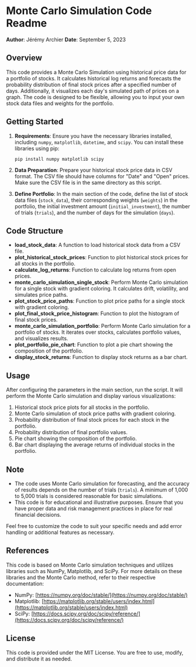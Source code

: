 # Monte Carlo Simulation Code Readme

**Author**: Jérémy Archier
**Date**: September 5, 2023

## Overview

This code provides a Monte Carlo Simulation using historical price data for a portfolio of stocks. It calculates historical log returns and forecasts the probability distribution of final stock prices after a specified number of days. Additionally, it visualizes each day's simulated path of prices on a graph. The code is designed to be flexible, allowing you to input your own stock data files and weights for the portfolio.

## Getting Started

1. **Requirements**: Ensure you have the necessary libraries installed, including `numpy`, `matplotlib`, `datetime`, and `scipy`. You can install these libraries using pip:

   ```
   pip install numpy matplotlib scipy
   ```

2. **Data Preparation**: Prepare your historical stock price data in CSV format. The CSV file should have columns for "Date" and "Open" prices. Make sure the CSV file is in the same directory as this script.

3. **Define Portfolio**: In the main section of the code, define the list of stock data files (`stock_data`), their corresponding weights (`weights`) in the portfolio, the initial investment amount (`initial_investment`), the number of trials (`trials`), and the number of days for the simulation (`days`).

## Code Structure

- **load_stock_data**: A function to load historical stock data from a CSV file.
- **plot_historical_stock_prices**: Function to plot historical stock prices for all stocks in the portfolio.
- **calculate_log_returns**: Function to calculate log returns from open prices.
- **monte_carlo_simulation_single_stock**: Perform Monte Carlo simulation for a single stock with gradient coloring. It calculates drift, volatility, and simulates price paths.
- **plot_stock_price_paths**: Function to plot price paths for a single stock with gradient coloring.
- **plot_final_stock_price_histogram**: Function to plot the histogram of final stock prices.
- **monte_carlo_simulation_portfolio**: Perform Monte Carlo simulation for a portfolio of stocks. It iterates over stocks, calculates portfolio values, and visualizes results.
- **plot_portfolio_pie_chart**: Function to plot a pie chart showing the composition of the portfolio.
- **display_stock_returns**: Function to display stock returns as a bar chart.

## Usage

After configuring the parameters in the main section, run the script. It will perform the Monte Carlo simulation and display various visualizations:

1. Historical stock price plots for all stocks in the portfolio.
2. Monte Carlo simulation of stock price paths with gradient coloring.
3. Probability distribution of final stock prices for each stock in the portfolio.
4. Probability distribution of final portfolio values.
5. Pie chart showing the composition of the portfolio.
6. Bar chart displaying the average returns of individual stocks in the portfolio.

## Note

- The code uses Monte Carlo simulation for forecasting, and the accuracy of results depends on the number of trials (`trials`). A minimum of 1,000 to 5,000 trials is considered reasonable for basic simulations.
- This code is for educational and illustrative purposes. Ensure that you have proper data and risk management practices in place for real financial decisions.

Feel free to customize the code to suit your specific needs and add error handling or additional features as necessary.

## References

This code is based on Monte Carlo simulation techniques and utilizes libraries such as NumPy, Matplotlib, and SciPy. For more details on these libraries and the Monte Carlo method, refer to their respective documentation:

- NumPy: [https://numpy.org/doc/stable/](https://numpy.org/doc/stable/)
- Matplotlib: [https://matplotlib.org/stable/users/index.html](https://matplotlib.org/stable/users/index.html)
- SciPy: [https://docs.scipy.org/doc/scipy/reference/](https://docs.scipy.org/doc/scipy/reference/)

## License

This code is provided under the MIT License. You are free to use, modify, and distribute it as needed.
